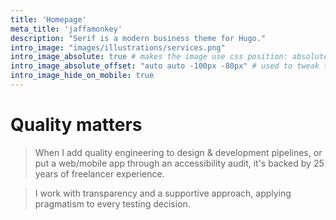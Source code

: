 ```yaml
---
title: 'Homepage'
meta_title: 'jaffamonkey'
description: "Serif is a modern business theme for Hugo."
intro_image: "images/illustrations/services.png"
intro_image_absolute: true # makes the image use css position: absolute; so it looks "offset". It's a visual effect that might not always look good depending on the image you use.
intro_image_absolute_offset: "auto auto -100px -80px" # used to tweak the positioning of the absolute image if enabled above
intro_image_hide_on_mobile: true
---
```


# Quality matters

> When I add quality engineering to design & development pipelines, or put a web/mobile app through an accessibility audit, it's backed by 25 years of freelancer experience. 

> I work with transparency and a supportive approach, applying pragmatism to every testing decision.
